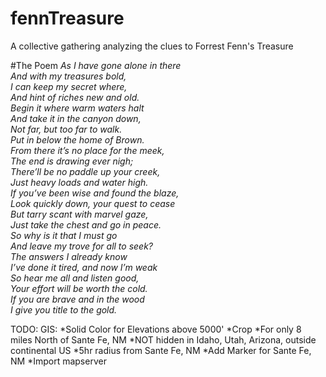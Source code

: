 # fennTreasure
A collective gathering analyzing the clues to Forrest Fenn's Treasure

#The Poem
_As I have gone alone in there  
And with my treasures bold,  
I can keep my secret where,  
And hint of riches new and old.  
Begin it where warm waters halt  
And take it in the canyon down,  
Not far, but too far to walk.  
Put in below the home of Brown.  
From there it’s no place for the meek,  
The end is drawing ever nigh;  
There’ll be no paddle up your creek,  
Just heavy loads and water high.  
If you’ve been wise and found the blaze,  
Look quickly down, your quest to cease  
But tarry scant with marvel gaze,  
Just take the chest and go in peace.  
So why is it that I must go  
And leave my trove for all to seek?  
The answers I already know  
I’ve done it tired, and now I’m weak  
So hear me all and listen good,  
Your effort will be worth the cold.  
If you are brave and in the wood  
I give you title to the gold._


TODO:
GIS:
	*Solid Color for Elevations above 5000'
	*Crop
		*For only 8 miles North of Sante Fe, NM
		*NOT hidden in Idaho, Utah, Arizona, outside continental US
	*5hr radius from Sante Fe, NM
	*Add Marker for Sante Fe, NM
	*Import mapserver
